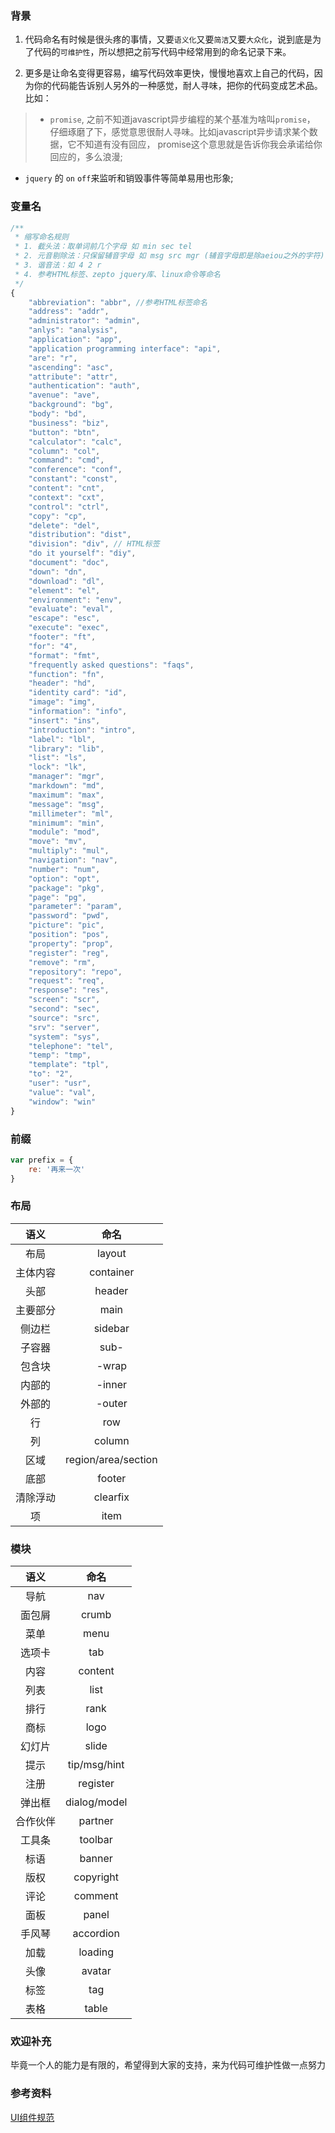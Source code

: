 ### 背景

1. 代码命名有时候是很头疼的事情，又要`语义化`又要`简洁`又要`大众化`，说到底是为了代码的`可维护性`，所以想把之前写代码中经常用到的命名记录下来。

2. 更多是让命名变得更容易，编写代码效率更快，慢慢地喜欢上自己的代码，因为你的代码能告诉别人另外的一种感觉，耐人寻味，把你的代码变成艺术品。比如：

> * `promise`, 之前不知道javascript异步编程的某个基准为啥叫`promise`，
仔细琢磨了下，感觉意思很耐人寻味。比如javascript异步请求某个数据，它不知道有没有回应，
promise这个意思就是告诉你我会承诺给你回应的，多么浪漫;
* `jquery` 的 `on` `off`来监听和销毁事件等简单易用也形象;

### 变量名

```javascript
/**
 * 缩写命名规则
 * 1. 截头法：取单词前几个字母 如 min sec tel
 * 2. 元音剔除法：只保留辅音字母 如 msg src mgr (辅音字母即是除aeiou之外的字符)
 * 3. 谐音法：如 4 2 r
 * 4. 参考HTML标签、zepto jquery库、linux命令等命名
 */
{
	"abbreviation": "abbr", //参考HTML标签命名
	"address": "addr",
	"administrator": "admin",
	"anlys": "analysis",
	"application": "app",
	"application programming interface": "api",
	"are": "r",
	"ascending": "asc",
	"attribute": "attr",
	"authentication": "auth",
	"avenue": "ave",
	"background": "bg",
	"body": "bd",
	"business": "biz",
	"button": "btn",
	"calculator": "calc",
	"column": "col",
	"command": "cmd",
	"conference": "conf",
	"constant": "const",
	"content": "cnt",
	"context": "cxt",
	"control": "ctrl",
	"copy": "cp",
	"delete": "del",
	"distribution": "dist",
	"division": "div", // HTML标签
	"do it yourself": "diy",
	"document": "doc",
	"down": "dn",
	"download": "dl",
	"element": "el",
	"environment": "env",
	"evaluate": "eval",
	"escape": "esc",
	"execute": "exec",
	"footer": "ft",
	"for": "4",
	"format": "fmt",
	"frequently asked questions": "faqs",
	"function": "fn",
	"header": "hd",
	"identity card": "id",
	"image": "img",
	"information": "info",
	"insert": "ins",
	"introduction": "intro",
	"label": "lbl",
	"library": "lib",
	"list": "ls",
	"lock": "lk",
	"manager": "mgr",
	"markdown": "md",
	"maximum": "max",
	"message": "msg",
	"millimeter": "ml",
	"minimum": "min",
	"module": "mod",
	"move": "mv",
	"multiply": "mul",
	"navigation": "nav",
	"number": "num",
	"option": "opt",
	"package": "pkg",
	"page": "pg",
	"parameter": "param",
	"password": "pwd",
	"picture": "pic",
	"position": "pos",
	"property": "prop",
	"register": "reg",
	"remove": "rm",
	"repository": "repo",
	"request": "req",
	"response": "res",
	"screen": "scr",
	"second": "sec",
	"source": "src",
	"srv": "server",
	"system": "sys",
	"telephone": "tel",
	"temp": "tmp",
	"template": "tpl",
	"to": "2",
	"user": "usr",
	"value": "val",
	"window": "win"
}
```

### 前缀

```javascript
var prefix = {
	re: '再来一次'
}
```


### 布局

| 语义 | 命名 |
| :--: | :--: |
|布局|layout|
|主体内容|container|
|头部|header|
|主要部分|main|
|侧边栏|sidebar|
|子容器|sub-|
|包含块|-wrap|
|内部的|-inner|
|外部的|-outer|
|行|row|
|列|column|
|区域|region/area/section|
|底部|footer|
|清除浮动|clearfix|
|项|item|


### 模块

| 语义 | 命名 |
| :--: | :--: |
|导航|nav|
|面包屑|crumb|
|菜单|menu|
|选项卡|tab|
|内容|content|
|列表|list|
|排行|rank|
|商标|logo|
|幻灯片|slide|
|提示|tip/msg/hint|
|注册|register|
|弹出框|dialog/model|
|合作伙伴|partner|
|工具条|toolbar|
|标语|banner|
|版权|copyright|
|评论|comment|
|面板|panel|
|手风琴|accordion|
|加载|loading|
|头像|avatar|
|标签|tag|
|表格|table|


### 欢迎补充
毕竟一个人的能力是有限的，希望得到大家的支持，来为代码可维护性做一点努力


### 参考资料
[UI组件规范](http://huixisheng.github.io/fed/docs/ui-coding-style.html)
